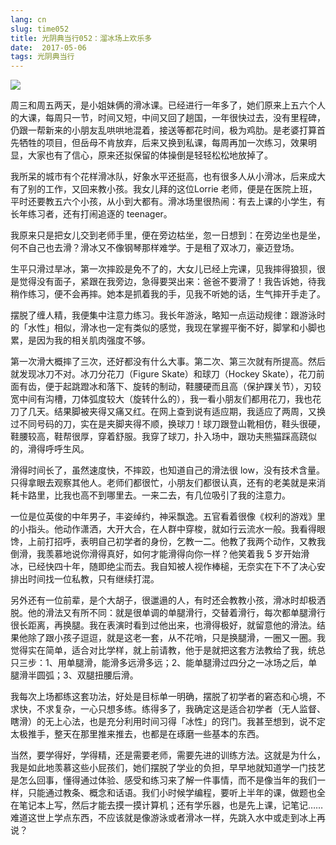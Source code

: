 ```yaml
---
lang: cn
slug: time052
title: 光阴典当行052：溜冰场上欢乐多
date:  2017-05-06
tags: 光阴典当行
---
```

<!-- more -->
![](http://oouh9u8nz.bkt.gdipper.com//time052.jpg)

周三和周五两天，是小姐妹俩的滑冰课。已经进行一年多了，她们原来上五六个人的大课，每周只一节，时间又短，中间又回了趟国，一年很快过去，没有里程碑，仍跟一帮新来的小朋友乱哄哄地混着，接送等都花时间，极为鸡肋。是老婆打算首先牺牲的项目，但岳母不肯放弃，后来又换到私课，每周再加一次练习，效果明显，大家也有了信心，原来还拟保留的体操倒是轻轻松松地放掉了。

我所呆的城市有个花样滑冰队，好象水平还挺高，也有很多人从小滑冰，后来成大有了别的工作，又回来教小孩。我女儿拜的这位Lorrie 老师，便是在医院上班，平时还要教五六个小孩，从小到大都有。滑冰场里很热闹：有去上课的小学生，有长年练习者，还有打闹追逐的 teenager。

我原来只是把女儿交到老师手里，便在旁边枯坐，忽一日想到：在旁边坐也是坐，何不自己也去滑？滑冰又不像钢琴那样难学。于是租了双冰刀，豪迈登场。

生平只滑过旱冰，第一次摔跤是免不了的，大女儿已经上完课，见我摔得狼狈，很是觉得没有面子，紧跟在我旁边，急得要哭出来：爸爸不要滑了！我告诉她，待我稍作练习，便不会再摔。她本是抓着我的手，见我不听她的话，生气摔开手走了。

摆脱了缠人精，我便集中注意力练习。我长年游泳，略知一点运动规律：跟游泳时的「水性」相似，滑冰也一定有类似的感觉，我现在掌握平衡不好，脚掌和小脚也累，是因为我的相关肌肉强度不够。

第一次滑大概摔了三次，还好都没有什么大事。第二次、第三次就有所提高。然后就发现冰刀不对。冰刀分花刀（Figure Skate）和球刀（Hockey Skate），花刀前面有齿，便于起跳蹬冰和落下、旋转的制动，鞋腰硬而且高（保护踝关节），刃较宽中间有沟槽，刀体弧度较大（旋转什么的），我一看小朋友们都用花刀，我也花刀了几天。结果脚被夹得又痛又红。在网上查到说有适应期，我适应了两周，又换过不同号码的刀，实在是夹脚夹得不顺，换球刀！球刀跟登山靴相仿，鞋头很硬，鞋腰较高，鞋帮很厚，穿着舒服。我穿了球刀，扑入场中，跟功夫熊猫踩高跷似的，滑得呼呼生风。

滑得时间长了，虽然速度快，不摔跤，也知道自己的滑法很 low，没有技术含量。只得拿眼去观察其他人。老师们都很忙，小朋友们都很认真，还有的老美就是来消耗卡路里，比我也高不到哪里去。一来二去，有几位吸引了我的注意力。

一位是位英俊的中年男子，丰姿绰约，神采飘逸。五官看着很像《权利的游戏》里的小指头。他动作潇洒，大开大合，在人群中穿梭，就如行云流水一般。我看得眼馋，上前打招呼，表明自己初学者的身份，乞教一二。他教了我两个动作，又教我倒滑，我羡慕地说你滑得真好，如何才能滑得向你一样？他笑着我 5 岁开始滑冰，已经快四十年，随即绝尘而去。我自知被人视作棒槌，无奈实在下不了决心安排出时间找一位私教，只有继续打混。

另外还有一位前辈，是个大胡子，很邋遢的人，有时还会教教小孩，滑冰时却极洒脱。他的滑法又有所不同：就是很单调的单腿滑行，交替着滑行，每次都单腿滑行很长距离，再换腿。我在表演时看到过他出来，也滑得极好，就留意他的滑法。结果他除了跟小孩子逗逗，就是这老一套，从不花哨，只是换腿滑，一圈又一圈。我觉得实在简单，适合对比学样，就上前请教，他于是就把这套方法教给了我，统总只三步：1、用单腿滑，能滑多远滑多远；2、能单腿滑过四分之一冰场之后，单腿滑半圆弧；3、双腿扭腰后滑。

我每次上场都练这套功法，好处是目标单一明确，摆脱了初学者的窘态和心境，不求快，不求复杂，一心只想多练。练得多了，我确定这是适合初学者（无人监督、瞎滑）的无上心法，也是充分利用时间习得「冰性」的窍门。我甚至想到，说不定太极推手，整天在那里推来推去，也都是在琢磨一些基本的东西。

当然，要学得好，学得精，还是需要老师，需要先进的训练方法。这就是为什么，我是如此地羡慕这些小屁孩们，她们摆脱了学业的负担，早早地就知道学一门技艺是怎么回事，懂得通过体验、感受和练习来了解一件事情，而不是像当年的我们一样，只能通过教条、概念和话语。我们小时候学编程，要听上半年的课，做题也全在笔记本上写，然后才能去摸一摸计算机；还有学乐器，也是先上课，记笔记……难道这世上学点东西，不应该就是像游泳或者滑冰一样，先跳入水中或走到冰上再说？



